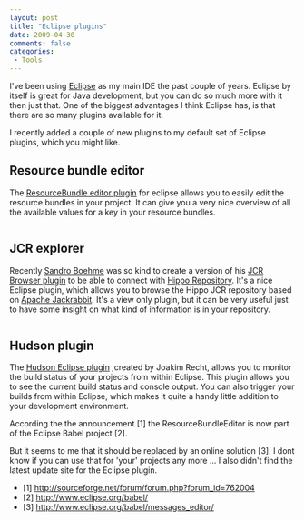 ```yaml
---
layout: post
title: "Eclipse plugins"
date: 2009-04-30
comments: false
categories:
 - Tools
---
```


I've been using <a href="http://www.eclipse.org/">Eclipse</a> as my main IDE the past couple of years. Eclipse by itself is great for Java development, but you can do so much more with it then just that. One of the biggest advantages I think Eclipse has, is that there are so many plugins available for it.

I recently added a couple of new plugins to my default set of Eclipse plugins, which you might like.

## Resource bundle editor
The <a href="http://sourceforge.net/projects/eclipse-rbe/">ResourceBundle editor plugin</a> for eclipse allows you to easily edit the resource bundles in your project. It can give you a very nice overview of all the available values for a key in your resource bundles.

<img  src="http://3.bp.blogspot.com/_hd6Y7yyFK7E/SgiVTBiUYwI/AAAAAAAAANc/LiXkZe_v4UA/s320/screenshot-rbeditor.jpg" alt="" id="BLOGGER_PHOTO_ID_5334677912682783490" border="0" class="img-fluid"/>

## JCR explorer

Recently <a href="https://www.xing.com/profile/Sandro_Boehme">Sandro Boehme</a> was so kind to create a version of his <a href="http://sourceforge.net/project/showfiles.php?group_id=154841">JCR Browser plugin</a> to be able to connect with <a href="http://docs.onehippo.org/">Hippo Repository</a>.
It's a nice Eclipse plugin, which allows you to browse the Hippo JCR repository based on <a href="http://jackrabbit.apache.org/">Apache Jackrabbit</a>. It's a view only plugin, but it can be very useful just to have some insight on what kind of information is in your repository.

<img  src="http://2.bp.blogspot.com/_hd6Y7yyFK7E/SgiSpMYTqeI/AAAAAAAAANU/MmPQaNByK9o/s320/screenshot-jcrexplorer.jpg" alt="" id="BLOGGER_PHOTO_ID_5334674995015821794" border="0" class="img-fluid" />


## Hudson plugin

The <a href="http://code.google.com/p/hudson-eclipse/">Hudson Eclipse plugin</a> ,created by Joakim Recht, allows you to monitor the build status of your projects from within Eclipse.
This plugin allows you to see the current build status and console output. You can also trigger your builds from within Eclipse, which makes it quite a handy little addition to your development environment.
<img class="img-fluid" src="http://4.bp.blogspot.com/_hd6Y7yyFK7E/SgiW2MBdf7I/AAAAAAAAANk/fWJhAWauuZM/s320/screenshot-hudson.jpg" alt="" id="BLOGGER_PHOTO_ID_5334679616304807858" border="0" />

According the the announcement [1] the ResourceBundleEditor is now part of the Eclipse Babel project [2].

But it seems to me that it should be replaced by an online solution [3]. I dont know if you can use that for 'your' projects any more ... I also didn't find the latest update site for the Eclipse plugin.


+ [1] http://sourceforge.net/forum/forum.php?forum_id=762004
+ [2] http://www.eclipse.org/babel/
+ [3] http://www.eclipse.org/babel/messages_editor/
